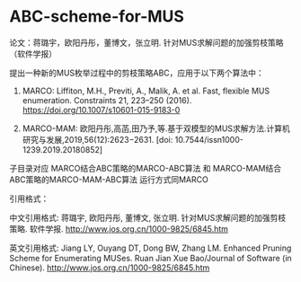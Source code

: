 # ABC-scheme-for-MUS

论文：蒋璐宇，欧阳丹彤，董博文，张立明. 针对MUS求解问题的加强剪枝策略 （软件学报）

提出一种新的MUS枚举过程中的剪枝策略ABC，应用于以下两个算法中：
1. MARCO: Liffiton, M.H., Previti, A., Malik, A. et al. Fast, flexible MUS enumeration. Constraints 21, 223–250 (2016). https://doi.org/10.1007/s10601-015-9183-0

2. MARCO-MAM: 欧阳丹彤,高菡,田乃予,等.基于双模型的MUS求解方法.计算机研究与发展,2019,56(12):2623−2631. [doi: 10.7544/issn1000-1239.2019.20180852]


子目录对应 MARCO结合ABC策略的MARCO-ABC算法 和 MARCO-MAM结合ABC策略的MARCO-MAM-ABC算法 运行方式同MARCO

引用格式：

中文引用格式: 蒋璐宇, 欧阳丹彤, 董博文, 张立明. 针对MUS求解问题的加强剪枝策略. 软件学报. http://www.jos.org.cn/1000-9825/6845.htm

英文引用格式: Jiang LY, Ouyang DT, Dong BW, Zhang LM. Enhanced Pruning Scheme for Enumerating MUSes. Ruan Jian Xue Bao/Journal of Software (in Chinese). http://www.jos.org.cn/1000-9825/6845.htm

